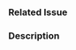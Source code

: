 <!--
Thanks you for taking the time to submit a pull request! Please take a look at some guideliens before submitting a pull request: https://github.com/georgianpartners/foreshadow/blob/development/doc/contrib.rst
-->

### Related Issue
<!--
Example: Fixes #7. See also #35.
Please use keywords (e.g., Fixes) to create link to the issues or pull requests
you resolved, so that they will automatically be closed when your pull request
is merged. See https://github.com/blog/1506-closing-issues-via-pull-requests
-->

### Description
<!--
Please add a narrative description of your the changes made and the rationale behind them. If making a enhancement include the motivation and use cases addressed.
-->
